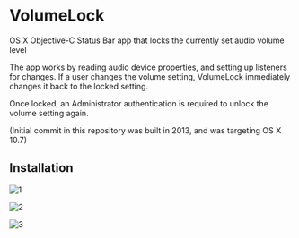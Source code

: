 # VolumeLock
OS X Objective-C Status Bar app that locks the currently set audio volume level

The app works by reading audio device properties, and setting up listeners for changes. If a user changes the volume setting, VolumeLock immediately changes it back to the locked setting.

Once locked, an Administrator authentication is required to unlock the volume setting again.

(Initial commit in this repository was built in 2013, and was targeting OS X 10.7)

## Installation

![1](https://github.com/mcdermottLab/VolumeLock/assets/2054545/332e15b8-8b63-4fb7-87a2-2114e0491428)

![2](https://github.com/mcdermottLab/VolumeLock/assets/2054545/04742833-cce7-43f0-b777-6266c4543297)

![3](https://github.com/mcdermottLab/VolumeLock/assets/2054545/9e63116e-3138-42c6-b1d0-7d3e1c70e121)


